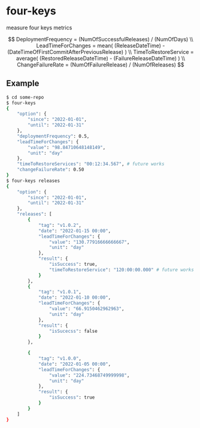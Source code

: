 # four-keys

measure four keys metrics

$$
DeploymentFrequency = (NumOfSuccessfulReleases) / (NumOfDays)
\\
LeadTimeForChanges = mean( (ReleaseDateTime) - (DateTimeOfFirstCommitAfterPreviousRelease) )
\\
TimeToRestoreService = average( (RestoredReleaseDateTime) - (FailureReleaseDateTime) )
\\
ChangeFailureRate = (NumOfFailureRelease) / (NumOfReleases)
$$

## Example

```sh
$ cd some-repo
$ four-keys
{
    "option": {
        "since": "2022-01-01",
        "until": "2022-01-31"
    },
    "deploymentFrequency": 0.5,
    "leadTimeForChanges": {
        "value": "98.84710648148149",
        "unit": "day"
    },
    "timeToRestoreServices": "00:12:34.567", # future works
    "changeFailureRate": 0.50
}
$ four-keys releases
{
    "option": {
        "since": "2022-01-01",
        "until": "2022-01-31"
    },
    "releases": [
        {
            "tag": "v1.0.2",
            "date": "2022-01-15 00:00",
            "leadTimeForChanges": {
                "value": "130.77916666666667",
                "unit": "day"
            },
            "result": {
                "isSuccess": true,
                "timeToRestoreService": "120:00:00.000" # future works
            }
        },
        {
            "tag": "v1.0.1",
            "date": "2022-01-10 00:00",
            "leadTimeForChanges": {
                "value": "66.9150462962963",
                "unit": "day"
            },
            "result": {
                "isSucecss": false
            }
        },

        {
            "tag": "v1.0.0",
            "date": "2022-01-05 00:00",
            "leadTimeForChanges": {
                "value": "224.73468749999998",
                "unit": "day"
            },
            "result": {
                "isSuccess": true
            }
        }
    ]
}
```
